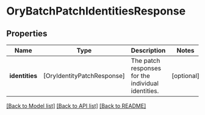 # OryBatchPatchIdentitiesResponse

## Properties
Name | Type | Description | Notes
------------ | ------------- | ------------- | -------------
**identities** | [OryIdentityPatchResponse] | The patch responses for the individual identities. | [optional] 

[[Back to Model list]](../README.md#documentation-for-models) [[Back to API list]](../README.md#documentation-for-api-endpoints) [[Back to README]](../README.md)


